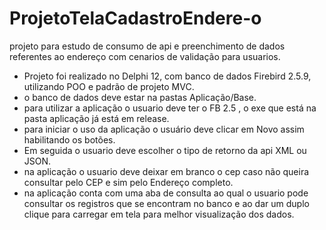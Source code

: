 # ProjetoTelaCadastroEndere-o
projeto para estudo de consumo de api e preenchimento de dados referentes ao endereço com cenarios de validação para usuarios.

- Projeto foi realizado no Delphi 12, com banco de dados Firebird 2.5.9, utilizando POO e padrão de projeto MVC.  
- o banco de dados deve estar na pastas Aplicação/Base. 
- para utilizar a aplicação o usuario deve ter o FB 2.5 , o exe que está na pasta aplicação já está em release.
- para iniciar o uso da aplicação o usuário deve clicar em Novo assim habilitando os botões.
- Em seguida o usuario deve escolher o tipo de retorno da api XML ou JSON.
- na aplicação o usuario deve deixar em branco o cep caso não queira consultar pelo CEP e sim pelo Endereço completo.
- na aplicação conta com uma aba de consulta ao qual o usuario pode consultar os registros que se encontram no banco e ao dar um duplo clique para 
carregar em tela para melhor visualização dos dados.